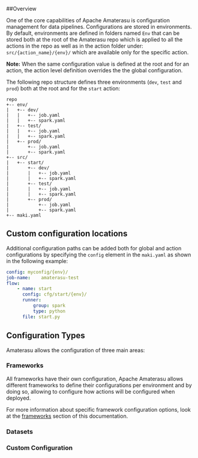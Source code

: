 <!--
  ~ Licensed to the Apache Software Foundation (ASF) under one or more
  ~ contributor license agreements.  See the NOTICE file distributed with
  ~ this work for additional information regarding copyright ownership.
  ~ The ASF licenses this file to You under the Apache License, Version 2.0
  ~ (the "License"); you may not use this file except in compliance with
  ~ the License.  You may obtain a copy of the License at
  ~
  ~      http://www.apache.org/licenses/LICENSE-2.0
  ~
  ~ Unless required by applicable law or agreed to in writing, software
  ~ distributed under the License is distributed on an "AS IS" BASIS,
  ~ WITHOUT WARRANTIES OR CONDITIONS OF ANY KIND, either express or implied.
  ~ See the License for the specific language governing permissions and
  ~ limitations under the License.
  -->  
##Overview

One of the core capabilities of Apache Amaterasu is configuration management for data pipelines. Configurations are stored in environments. By default, environments are defined in folders named `Env` that can be stored both at the root of the Amaterasu repo which is applied to all the actions in the repo as well as in the action folder under: `src/{action_name}/{env}/` which are available only for the specific action. 

**Note:** When the same configuration value is defined at the root and for an action, the action level definition overrides the the global configuration.

The following repo structure defines three environments (`dev`, `test` and `prod`) both at the root and for the `start` action:
 
```
repo
+-- env/
|   +-- dev/
|   |   +-- job.yaml
|   |   +-- spark.yaml
|   +-- test/
|   |   +-- job.yaml
|   |   +-- spark.yaml
|   +-- prod/
|       +-- job.yaml
|       +-- spark.yaml
+-- src/
|   +-- start/
|       +-- dev/
|       |   +-- job.yaml
|       |   +-- spark.yaml
|       +-- test/
|       |   +-- job.yaml
|       |   +-- spark.yaml
|       +-- prod/
|           +-- job.yaml
|           +-- spark.yaml
+-- maki.yaml 

```

## Custom configuration locations

Additional configuration paths can be added both for global and action configurations by specifying the `config` element in the `maki.yaml` as shown in the following example:

```yaml
config: myconfig/{env}/
job-name:    amaterasu-test
flow:
    - name: start
      config: cfg/start/{env}/
      runner:
          group: spark
          type: python        
      file: start.py

```
## Configuration Types

Amaterasu allows the configuration of three main areas:

### Frameworks

All frameworks have their own configuration, Apache Amaterasu allows different frameworks to define their configurations per environment and by doing so, allowing to configure how actions will be configured when deployed.

For more information about specific framework configuration options, look at the [frameworks](frameworks/) section of this documentation.

### Datasets 
### Custom Configuration
